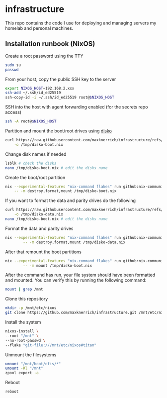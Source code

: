 # infrastructure
This repo contains the code I use for deploying and managing servers my homelab and personal machines.

## Installation runbook (NixOS)

Create a root password using the TTY

```bash
sudo su
passwd
```

From your host, copy the public SSH key to the server

```bash
export NIXOS_HOST=192.168.2.xxx
ssh-add ~/.ssh/id_ed25519
ssh-copy-id -i ~/.ssh/id_ed25519 root@$NIXOS_HOST
```

SSH into the host with agent forwarding enabled (for the secrets repo access)

```bash
ssh -A root@$NIXOS_HOST
```

Partition and mount the boot/root drives using [disko](https://github.com/nix-community/disko)

```bash
curl https://raw.githubusercontent.com/maxknerrich/infrastructure/refs/heads/main/nixos/filesystem/disko-boot.nix \
    -o /tmp/disko-boot.nix
```
Change disk names if needed
```bash
lsblk # check the disks
nano /tmp/disko-boot.nix # edit the disks name
```

Create the boot/root partition
```bash
nix --experimental-features "nix-command flakes" run github:nix-community/disko \
    -- -m destroy,format,mount /tmp/disko-boot.nix
```

If you want to format the data and parity drives do the following
```bash
curl https://raw.githubusercontent.com/maxknerrich/infrastructure/refs/heads/main/nixos/filesystem/disko-data.nix \
    -o /tmp/disko-data.nix
nano /tmp/disko-boot.nix # edit the disks name

```

Format the data and parity drives
```bash
nix --experimental-features "nix-command flakes" run github:nix-community/disko \
		-- -m destroy,format,mount /tmp/disko-data.nix
```	

After that remount the boot partitions
```bash
nix --experimental-features "nix-command flakes" run github:nix-community/disko \
		-- -m mount /tmp/disko-boot.nix
```

After the command has run, your file system should have been formatted and mounted. You can verify this by running the following command:

```bash
mount | grep /mnt
```

Clone this repository

```bash
mkdir -p /mnt/etc/nixos
git clone https://github.com/maxknerrich/infrastructure.git /mnt/etc/nixos
```

Install the system

```bash
nixos-install \
--root "/mnt" \
--no-root-passwd \
--flake "git+file:///mnt/etc/nixos#titan"
```

Unmount the filesystems

```bash
umount "/mnt/boot/efis/*"
umount -Rl "/mnt"
zpool export -a
```

Reboot

```bash
reboot
```
